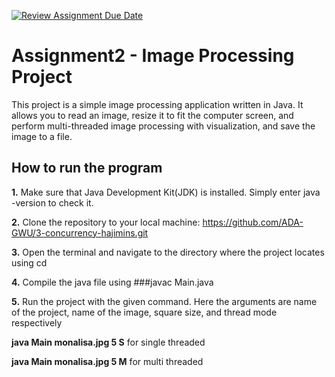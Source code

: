 [![Review Assignment Due Date](https://classroom.github.com/assets/deadline-readme-button-24ddc0f5d75046c5622901739e7c5dd533143b0c8e959d652212380cedb1ea36.svg)](https://classroom.github.com/a/YybNWfh8)


# Assignment2 - Image Processing Project

This project is a simple image processing application written in Java. It allows you to read an image, resize it to fit the computer screen, and perform multi-threaded image processing with visualization, and save the image to a file.

## How to run the program
<b>1.</b> Make sure that Java Development Kit(JDK) is installed. Simply enter java -version to check it.

<b>2.</b>  Clone the repository to your local machine:
    https://github.com/ADA-GWU/3-concurrency-hajimins.git
    
<b>3.</b>  Open the terminal and navigate to the directory where the project locates using cd

<b>4.</b> Compile the java file using              ###javac Main.java

<b>5.</b> Run the project with the given command. Here the arguments are name of the project, name of the image, square size, and thread mode respectively

<b>java Main monalisa.jpg 5 S</b> for single threaded

<b>java Main monalisa.jpg 5 M</b> for multi threaded
